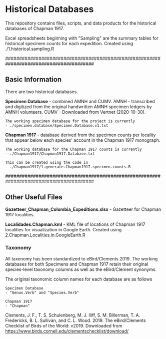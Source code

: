 # Historical Databases

This repository contains files, scripts, and data products for the historical databases of Chapman 1917.

Excel spreadsheets beginning with "Sampling" are the summary tables for historical specimen counts for each expedition. 
Created using ./1.historical.sampling.R



########################################################################################


## Basic Information

There are two historical databases.

**Specimen Database** - combined AMNH and CUMV. 
		AMNH - transcribed and digitized from the original handwritten AMNH specimen ledgers by AMNH volunteers. 
		CUMV - Downloaded from Vertnet (2020-10-30).

	The working specimen database for the project is currently 
	- ./specimen.database/Specimen.Database.v1.txt


**Chapman 1917** - database derived from the specimen counts per locality that appear below each species' account in the Chapman 1917 monograph.

	The working database for the Chapman 1917 counts is currently
	- ./Chapman1917/Chapman1917.Database.txt
	
	This can be created using the code in 
	- ./Chapman1917/1.generate.Chapman1917.specimen.counts.R
	


########################################################################################


## Other Useful Files

**Gazetteer_Chapman_Colombia_Expeditions.xlsx** - Gazetteer for Chapman 1917 localities. 

**Localidades.Chapman.kml** - KML file of locations of Chapman 1917 localities for visualization in Google Earth. Created using 2.Chapman.Localities.in.GoogleEarth.R



### Taxonomy
All taxonomy has been standardized to eBird/Clements 2019. The working databases for both Specimens and Chapman 1917 retain their original species-level taxonomy columns as well as the eBird/Clement synonyms. 

The original taxonomic column names for each database are as follows

	Specimen Database
	- "Genus.Verb" and "Species.Verb"

	Chapman 1917
	- "Chapman"



Clements, J. F., T. S. Schulenberg, M. J. Iliff, S. M. Billerman, T. A. Fredericks, B. L. Sullivan, and C. L. Wood. 2019. The eBird/Clements Checklist of Birds of the World: v2019. Downloaded from https://www.birds.cornell.edu/clementschecklist/download/ 

	

 
 